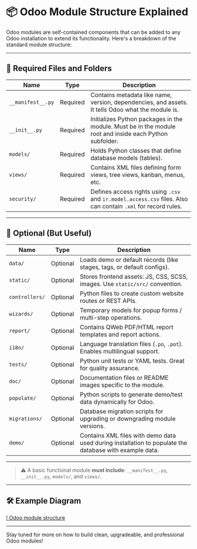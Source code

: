 # 📦 Odoo Module Structure Explained

Odoo modules are self-contained components that can be added to any Odoo installation to extend its functionality. Here's a breakdown of the standard module structure:

---

## 📁 Required Files and Folders

| Name              | Type     | Description |
|-------------------|----------|-------------|
| `__manifest__.py` | Required | Contains metadata like name, version, dependencies, and assets. It tells Odoo what the module is. |
| `__init__.py`     | Required | Initializes Python packages in the module. Must be in the module root and inside each Python subfolder. |
| `models/`         | Required | Holds Python classes that define database models (tables). |
| `views/`          | Required | Contains XML files defining form views, tree views, kanban, menus, etc. |
| `security/`       | Required | Defines access rights using `.csv` and `ir.model.access.csv` files. Also can contain `.xml` for record rules. |

---

## 🧩 Optional (But Useful)

| Name              | Type     | Description |
|-------------------|----------|-------------|
| `data/`           | Optional | Loads demo or default records (like stages, tags, or default configs). |
| `static/`         | Optional | Stores frontend assets: JS, CSS, SCSS, images. Use `static/src/` convention. |
| `controllers/`    | Optional | Python files to create custom website routes or REST APIs. |
| `wizards/`        | Optional | Temporary models for popup forms / multi-step operations. |
| `report/`         | Optional | Contains QWeb PDF/HTML report templates and report actions. |
| `i18n/`           | Optional | Language translation files (`.po`, `.pot`). Enables multilingual support. |
| `tests/`          | Optional | Python unit tests or YAML tests. Great for quality assurance. |
| `doc/`            | Optional | Documentation files or README images specific to the module. |
| `populate/`       | Optional | Python scripts to generate demo/test data dynamically for Odoo. |
| `migrations/`     | Optional | Database migration scripts for upgrading or downgrading module versions. |
| `demo/`           | Optional | Contains XML files with demo data used during installation to populate the database with example data. |

---

> ⚠️ A basic functional module **must include**: `__manifest__.py`, `__init__.py`, `models/`, and `views/`.

---

## 🛠️ Example Diagram
[! Odoo module structure](../images/odoo%20module%20structure.jpg)

---

Stay tuned for more on how to build clean, upgradeable, and professional Odoo modules!
